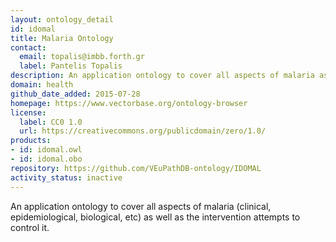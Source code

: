 ```yaml
---
layout: ontology_detail
id: idomal
title: Malaria Ontology
contact:
  email: topalis@imbb.forth.gr
  label: Pantelis Topalis
description: An application ontology to cover all aspects of malaria as well as the intervention attempts to control it.
domain: health
github_date_added: 2015-07-28
homepage: https://www.vectorbase.org/ontology-browser
license:
  label: CC0 1.0
  url: https://creativecommons.org/publicdomain/zero/1.0/
products:
- id: idomal.owl
- id: idomal.obo
repository: https://github.com/VEuPathDB-ontology/IDOMAL
activity_status: inactive
---
```


An application ontology to cover all aspects of malaria (clinical, epidemiological, biological, etc) as well as the intervention attempts to control it.
